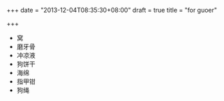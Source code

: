 +++
date = "2013-12-04T08:35:30+08:00"
draft = true
title = "for guoer"

+++



* 窝
* 磨牙骨
* 冲凉液
* 狗饼干
* 海绵
* 指甲钳
* 狗绳